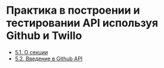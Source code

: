 # Практика в построении и тестировании API используя Github и Twillo

- [5.1. О секции](./5.1.%20About%20this%20section)
- [5.2. Введение в Github API](./5.2.%20Introduction%20to%20the%20Github%20API%20(provide%20collection%20and%20first%20request))

